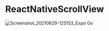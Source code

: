 # ReactNativeScrollView

![Screenshot_20210629-125153_Expo Go](https://user-images.githubusercontent.com/39657409/123755983-17480c80-d8da-11eb-94b8-2e1de03ea16f.jpg)
